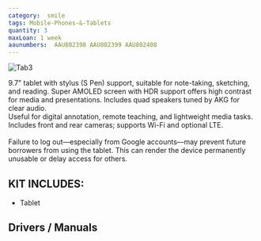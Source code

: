 ```yaml
---
category:  smile
tags: Mobile-Phones-&-Tablets
quantity: 3
maxLoan: 1 week
aaunumbers:  AAU802398 AAU802399 AAU802408
---
```

![Tab3](/assets/images/equip/missing.png)

9.7" tablet with stylus (S Pen) support, suitable for note-taking, sketching, and reading. Super AMOLED screen with HDR support offers high contrast for media and presentations. Includes quad speakers tuned by AKG for clear audio. <br>Useful for digital annotation, remote teaching, and lightweight media tasks. Includes front and rear cameras; supports Wi-Fi and optional LTE. <br><br>Failure to log out—especially from Google accounts—may prevent future borrowers from using the tablet. This can render the device permanently unusable or delay access for others.
## KIT INCLUDES:
-  Tablet

## Drivers / Manuals
[]()



